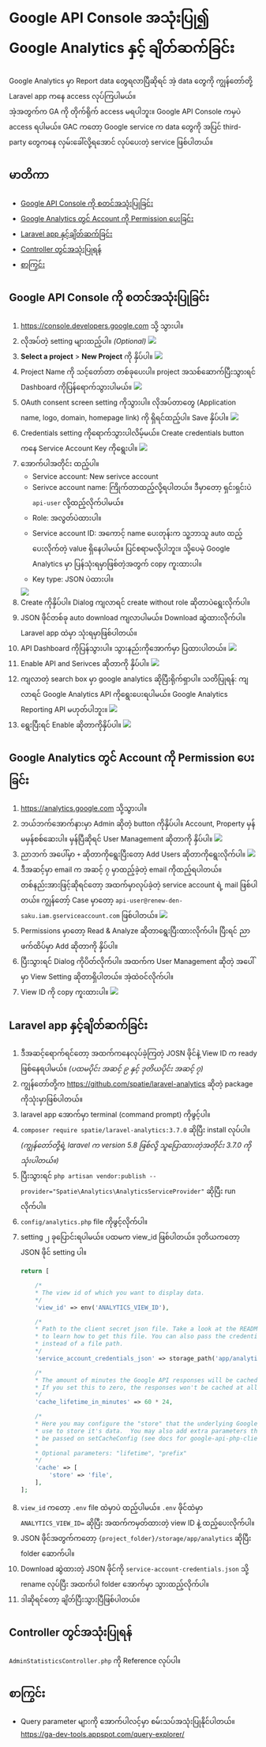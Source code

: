 # Google API Console အသုံးပြု၍ Google Analytics နှင့် ချိတ်ဆက်ခြင်း

Google Analytics မှာ Report data တွေရလာပြီဆိုရင် အဲ့ data တွေကို ကျွန်တော်တို့ Laravel app ကနေ access လုပ်ကြပါမယ်။ <br>
အဲ့အတွက်က GA ကို တိုက်ရိုက် access မရပါဘူး။ Google API Console ကမှပဲ access ရပါမယ်။ GAC ကတော့ Google service က data တွေကို အပြင် third-party တွေကနေ လှမ်းခေါ်လို့ရအောင် လုပ်ပေးတဲ့ service ဖြစ်ပါတယ်။

## <a id="content"></a>မာတိကာ
- [Google API Console ကို စတင်အသုံးပြုခြင်း](#gac-setup)
- [Google Analytics တွင် Account ကို Permission ပေးခြင်း](#acc-permission)
- [Laravel app နှင့်ချိတ်ဆက်ခြင်း](#laravel-int)
- [Controller တွင်အသုံးပြုရန်](#using-in-controller)
- [စာကြွင်း](#disclaimer)

## <a id="gac-setup"></a>Google API Console ကို စတင်အသုံးပြုခြင်း

1. https://console.developers.google.com သို့ သွားပါ။
2. လိုအပ်တဲ့ setting များထည့်ပါ။ *(Optional)*
	<img src="images/gac-setup-1.png">
3. **Select a project** > **New Project** ကို နှိပ်ပါ။
	<img src="images/gac-setup-2.png">
4. Project Name ကို သင့်တော်တာ တစ်ခုပေးပါ။ project အသစ်ဆောက်ပြီးသွားရင် Dashboard ကိုပြန်ရောက်သွားပါမယ်။
	<img src="images/gac-setup-3.png">
5. OAuth consent screen setting ကိုသွားပါ။ လိုအပ်တာတွေ (Application name, logo, domain, homepage link) ကို ရှိရင်ထည့်ပါ။ Save နှိပ်ပါ။
	<img src="images/gac-setup-4.png">
6. Credentials setting ကိုရောက်သွားပါလိမ့်မယ်။ Create credentials button ကနေ Service Account Key ကိုရွေးပါ။
	<img src="images/gac-setup-5.png">
7. အောက်ပါအတိုင်း ထည့်ပါ။
	- Service account: New serivce account
	- Serivce account name: ကြိုက်တာထည့်လို့ရပါတယ်။ ဒီမှာတော့ ရှင်းရှင်းပဲ `api-user` လို့ထည့်လိုက်ပါမယ်။
	- Role: အလွတ်ပဲထားပါ။
	- Service account ID: အကောင့် name ပေးတုန်းက သူ့ဘာသူ auto ထည့်ပေးလိုက်တဲ့ value ရှိနေပါမယ်။ ပြင်စရာမလို့ပါဘူး။ သို့ပေမဲ့ Google Analytics မှာ ပြန်သုံးရမှာဖြစ်တဲ့အတွက် copy ကူးထားပါ။
	- Key type: JSON ပဲထားပါ။
	<img src="images/gac-setup-6.png">
8. Create ကိုနှိပ်ပါ။ Dialog ကျလာရင် create without role ဆိုတာပဲရွေးလိုက်ပါ။
9. JSON ဖိုင်တစ်ခု auto download ကျလာပါမယ်။ Download ဆွဲထားလိုက်ပါ။ Laravel app ထဲမှာ သုံးရမှာဖြစ်ပါတယ်။
10. API Dashboard ကိုပြန်သွားပါ။ သွားနည်းကိုအောက်မှာ ပြထားပါတယ်။
	<img src="images/gac-setup-10.png">
11. Enable API and Serivces ဆိုတာကို နှိပ်ပါ။
	<img src="images/gac-setup-11.png">
12. ကျလာတဲ့ search box မှာ google analytics ဆိုပြီးရိုက်ရှာပါ။ သတိပြုရန်: ကျလာရင် Google Analytics API ကိုရွေးပေးရပါမယ်။ Google Analytics Reporting API မဟုတ်ပါဘူး။
	<img src="images/gac-setup-12.png">
13. ရွေးပြီးရင် Enable ဆိုတာကိုနှိပ်ပါ။
	<img src="images/gac-setup-13.png">

## <a id="acc-permission"></a> Google Analytics တွင် Account ကို Permission ပေးခြင်း

1. https://analytics.google.com သို့သွားပါ။
2. ဘယ်ဘက်အောက်နားမှာ Admin ဆိုတဲ့ button ကိုနှိပ်ပါ။ Account, Property မှန်မမှန်စစ်ဆေးပါ။ မှန်ပြီဆိုရင် User Management ဆိုတာကို နှိပ်ပါ။
	<img src="images/gac-setup-7.png">
3. ညာဘက် အပေါ်မှာ `+` ဆိုတာကိုရွေးပြီးတော့ Add Users ဆိုတာကိုရွေးလိုက်ပါ။
	<img src="images/gac-setup-8.png">
4. ဒီအဆင့်မှာ email က အဆင့် ၇ မှာထည့်ခဲ့တဲ့ email ကိုထည့်ရပါတယ်။ တစ်နည်းအားဖြင့်ဆိုရင်တော့ အထက်မှာလုပ်ခဲ့တဲ့ service account ရဲ့ mail ဖြစ်ပါတယ်။ ကျွန်တော့် Case မှာတော့ `api-user@renew-den-saku.iam.gserviceaccount.com` ဖြစ်ပါတယ်။
	<img src="images/gac-setup-9.png">
5. Permissions မှာတော့ Read & Analyze ဆိုတာရွေးပြီးထားလိုက်ပါ။ ပြီးရင် ညာဖက်ထိပ်မှာ Add ဆိုတာကို နှိပ်ပါ။
6. ပြီးသွားရင် Dialog ကိုပိတ်လိုက်ပါ။ အထက်က User Management ဆိုတဲ့ အပေါ်မှာ View Setting ဆိုတာရှိပါတယ်။ အဲ့ထဲဝင်လိုက်ပါ။
7. View ID ကို copy ကူးထားပါ။
	<img src="images/gac-setup-14.png">

## <a id="laravel-int"></a>Laravel app နှင့်ချိတ်ဆက်ခြင်း

1. ဒီအဆင့်ရောက်ရင်တော့ အထက်ကနေလုပ်ခဲ့ကြတဲ့ JOSN ဖိုင်နဲ့ View ID က ready ဖြစ်နေရပါမယ်။ *(ပထမပိုင်း အဆင့် ၉ နှင့် ဒုတိယပိုင်း အဆင့် ၇)*
2. ကျွန်တော်တို့က https://github.com/spatie/laravel-analytics ဆိုတဲ့ package ကိုသုံးမှာဖြစ်ပါတယ်။
3. laravel app အောက်မှာ terminal (command prompt) ကိုဖွင့်ပါ။
4. `composer require spatie/laravel-analytics:3.7.0` ဆိုပြီး install လုပ်ပါ။ *(ကျွန်တော်တို့ရဲ့ laravel က version 5.8 ဖြစ်လို့ သူပြောထားတဲ့အတိုင်း 3.7.0 ကိုသုံးပါတယ်။)*
5. ပြီးသွားရင် `php artisan vendor:publish --provider="Spatie\Analytics\AnalyticsServiceProvider"` ဆိုပြီး run လိုက်ပါ။ 
6. `config/analytics.php` file ကိုဖွင့်လိုက်ပါ။
7. setting ၂ ခုပြောင်းရပါမယ်။ ပထမက view_id ဖြစ်ပါတယ်။ ဒုတိယကတော့ JSON ဖိုင် setting ပါ။
	```PHP
	return [

		/*
		* The view id of which you want to display data.
		*/
		'view_id' => env('ANALYTICS_VIEW_ID'),

		/*
		* Path to the client secret json file. Take a look at the README of this package
		* to learn how to get this file. You can also pass the credentials as an array 
		* instead of a file path.
		*/
		'service_account_credentials_json' => storage_path('app/analytics/service-account-credentials.json'),

		/*
		* The amount of minutes the Google API responses will be cached.
		* If you set this to zero, the responses won't be cached at all.
		*/
		'cache_lifetime_in_minutes' => 60 * 24,

		/*
		* Here you may configure the "store" that the underlying Google_Client will
		* use to store it's data.  You may also add extra parameters that will
		* be passed on setCacheConfig (see docs for google-api-php-client).
		*
		* Optional parameters: "lifetime", "prefix"
		*/
		'cache' => [
			'store' => 'file',
		],
	];
	```
8. `view_id` ကတော့ `.env` file ထဲမှာပဲ ထည့်ပါမယ်။ `.env` ဖိုင်ထဲမှာ `ANALYTICS_VIEW_ID=` ဆိုပြီး အထက်ကမှတ်ထားတဲ့ view ID နဲ့ ထည့်ပေးလိုက်ပါ။
9. JSON ဖိုင်အတွက်ကတော့ `{project_folder}/storage/app/analytics` ဆိုပြီး folder ဆောက်ပါ။
10. Download ဆွဲထားတဲ့ JSON ဖိုင်ကို `service-account-credentials.json` သို့ rename လုပ်ပြီး အထက်ပါ folder အောက်မှာ သွားထည့်လိုက်ပါ။
11. ဒါဆိုရင်တော့ ချိတ်ပြီးသွားပြီဖြစ်ပါတယ်။

## <a id="using-in-controller"></a>Controller တွင်အသုံးပြုရန်

`AdminStatisticsController.php` ကို Reference လုပ်ပါ။

## <a id="disclaimer"></a>စာကြွင်း

- Query parameter များကို အောက်ပါလင့်မှာ စမ်းသပ်အသုံးပြုနိုင်ပါတယ်။ <br>
	https://ga-dev-tools.appspot.com/query-explorer/


